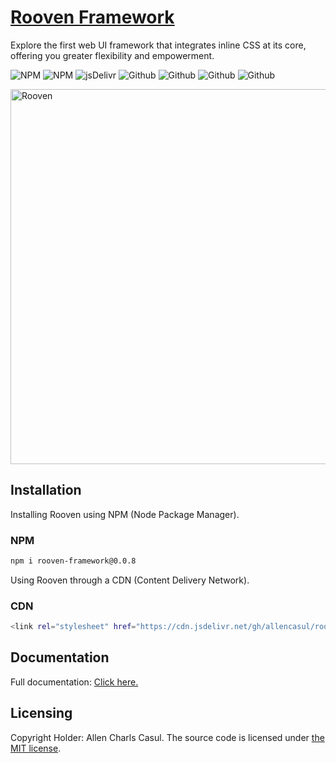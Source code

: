 # [Rooven Framework](https://roovenframework.com)

Explore the first web UI framework that integrates inline CSS at its core, offering you greater flexibility and empowerment.

![NPM](https://img.shields.io/npm/v/rooven-framework?color=e60914)
![NPM](https://img.shields.io/npm/dw/rooven-framework?color=%23ef3e36)
![jsDelivr](https://data.jsdelivr.com/v1/package/gh/allencasul/rooven-framework/badge)
![Github](https://img.shields.io/github/license/allencasul/rooven-framework)
![Github](https://img.shields.io/github/repo-size/allencasul/rooven-framework)
![Github](https://img.shields.io/github/contributors/allencasul/rooven-framework?color=%234a4df5)
![Github](https://img.shields.io/github/stars/allencasul/rooven-framework)

<a href="https://roovenframework.com"><img src="https://cdn.jsdelivr.net/gh/allencasul/rooven-framework-official-website@master/src/client/assets/img/png/rooven-framework-transparent.png" alt="Rooven" style="max-width:100%;" width="600"></a>

## Installation

Installing Rooven using NPM (Node Package Manager).

### NPM

```sh
npm i rooven-framework@0.0.8
```

Using Rooven through a CDN (Content Delivery Network).

### CDN

```sh
<link rel="stylesheet" href="https://cdn.jsdelivr.net/gh/allencasul/rooven-framework@bd3cfbac056182f4b7c92c87f20e56659ac07755/production/css/__rooven.prod.min.css" integrity="sha256-9+ikeCt5UnSDefdr+ydrqZx+ZoKs1EJSE5T/RrkM9cc=" crossorigin="anonymous" fetchpriority="high">
```

## Documentation

Full documentation: [Click here.](https://roovenframework.com/)

## Licensing

Copyright Holder: Allen Charls Casul. The source code is licensed under [the MIT license](https://github.com/allencasul/rooven-framework-official-website/blob/main/LICENSE).
